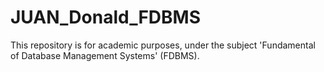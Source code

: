 # JUAN_Donald_FDBMS
This repository is for academic purposes, under the subject 'Fundamental of Database Management Systems' (FDBMS).
